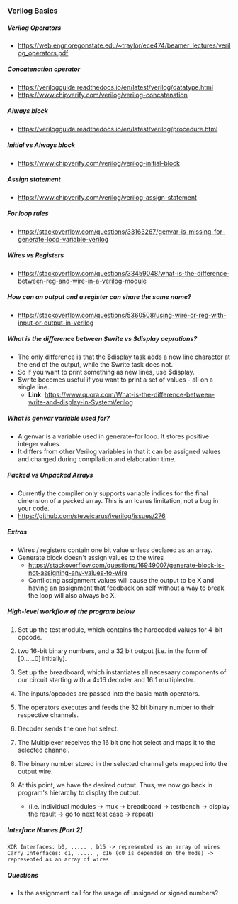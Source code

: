 ### Verilog Basics

##### Verilog Operators

- https://web.engr.oregonstate.edu/~traylor/ece474/beamer_lectures/verilog_operators.pdf

##### Concatenation operator

- https://verilogguide.readthedocs.io/en/latest/verilog/datatype.html
- https://www.chipverify.com/verilog/verilog-concatenation

##### Always block

- https://verilogguide.readthedocs.io/en/latest/verilog/procedure.html

##### Initial vs Always block

- https://www.chipverify.com/verilog/verilog-initial-block

##### Assign statement

- https://www.chipverify.com/verilog/verilog-assign-statement

##### For loop rules

- https://stackoverflow.com/questions/33163267/genvar-is-missing-for-generate-loop-variable-verilog

##### Wires vs Registers

- https://stackoverflow.com/questions/33459048/what-is-the-difference-between-reg-and-wire-in-a-verilog-module

##### How can an output and a register can share the same name?

- https://stackoverflow.com/questions/5360508/using-wire-or-reg-with-input-or-output-in-verilog

##### What is the difference between $write vs $display oeprations?

- The only difference is that the $display task adds a new line character at the end of the output, while the $write task does not.
- So if you want to print something as new lines, use $display.
- $write becomes useful if you want to print a set of values - all on a single line.
  - **Link**: https://www.quora.com/What-is-the-difference-between-write-and-display-in-SystemVerilog

##### What is genvar variable used for?

- A genvar is a variable used in generate-for loop. It stores positive integer values.
- It differs from other Verilog variables in that it can be assigned values and changed during compilation and elaboration time.

##### Packed vs Unpacked Arrays

- Currently the compiler only supports variable indices for the final dimension of a packed array. This is an Icarus limitation, not a bug in your code.
- https://github.com/steveicarus/iverilog/issues/276

##### Extras

- Wires / registers contain one bit value unless declared as an array.
- Generate block doesn't assign values to the wires
  - https://stackoverflow.com/questions/16949007/generate-block-is-not-assigning-any-values-to-wire
  - Conflicting assignment values will cause the output to be X and having an assignment that feedback on self without a way to break the loop will also always be X.

##### High-level workflow of the program below

1. Set up the test module, which contains the hardcoded values for 4-bit opcode.

2. two 16-bit binary numbers, and a 32 bit output [i.e. in the form of [0......0] initially).

3. Set up the breadboard, which instantiates all necesaary components of our circuit starting with a 4x16 decoder and 16:1 multiplexter.

4. The inputs/opcodes are passed into the basic math operators.

5. The operators executes and feeds the 32 bit binary number to their respective channels.

6. Decoder sends the one hot select.

7. The Multiplexer receives the 16 bit one hot select and maps it to the selected channel.

8. The binary number stored in the selected channel gets mapped into the output wire.

9. At this point, we have the desired output. Thus, we now go back in program's hierarchy to display the output.
   - (i.e. individual modules -> mux -> breadboard -> testbench -> display the result -> go to next test case -> repeat)

##### Interface Names [Part 2]

    XOR Interfaces: b0, ..... , b15 -> represented as an array of wires
    Carry Interfaces: c1, ..... , c16 (c0 is depended on the mode) -> represented as an array of wires

##### Questions

- Is the assignment call for the usage of unsigned or signed numbers?
